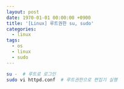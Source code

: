 ```yaml
---
layout: post
date: 1970-01-01 00:00:00 +0900
title: '[Linux] 루트권한 su, sudo'
categories:
  - linux
tags:
  - os
  - linux
  - sudo
---
```



```bash
su -  # 루트로 로그인
sudo vi httpd.conf  # 루트권한으로 편집기 실행
```

